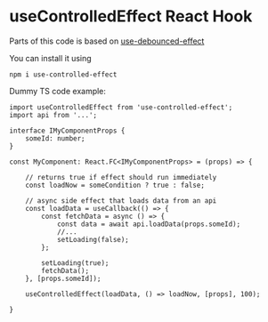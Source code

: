 # useControlledEffect React Hook

Parts of this code is based on [use-debounced-effect](https://github.com/samanmohamadi/use-debounced-effect) 

You can install it using 
```
npm i use-controlled-effect
```

Dummy TS code example:
```
import useControlledEffect from 'use-controlled-effect';
import api from '...';

interface IMyComponentProps {
    someId: number;
}

const MyComponent: React.FC<IMyComponentProps> = (props) => {

    // returns true if effect should run immediately 
    const loadNow = someCondition ? true : false;

    // async side effect that loads data from an api
    const loadData = useCallback(() => {
        const fetchData = async () => {
            const data = await api.loadData(props.someId);
            //...
            setLoading(false);
        };

        setLoading(true);
        fetchData();
    }, [props.someId]);

    useControlledEffect(loadData, () => loadNow, [props], 100);

}

```